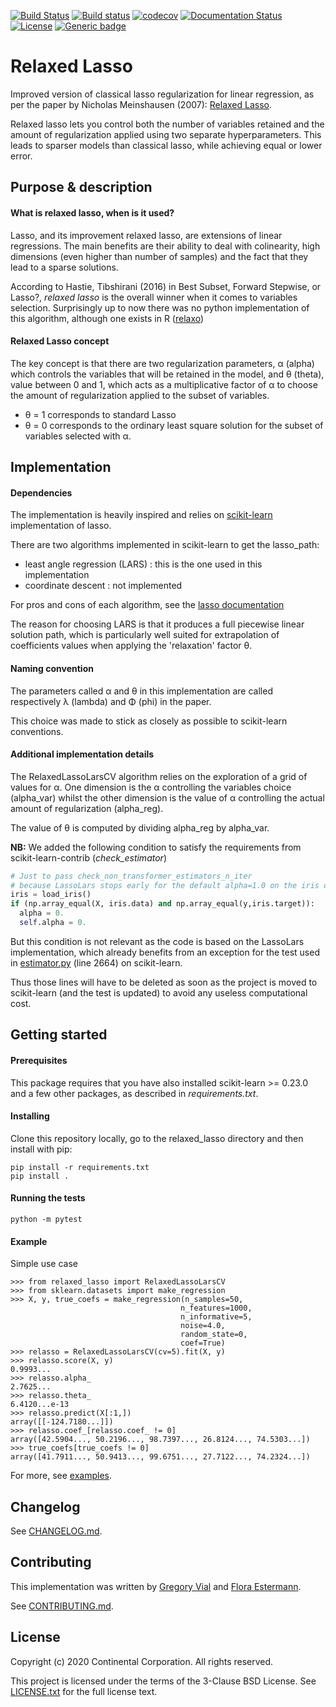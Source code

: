 [![Build Status](https://travis-ci.com/Flop-py/relaxed_lasso.svg?branch=master)](https://travis-ci.com/Flop-py/relaxed_lasso)
[![Build status](https://ci.appveyor.com/api/projects/status/5md8xfaoj1a59267/branch/master?svg=true)](https://ci.appveyor.com/project/Flop-py/relaxed-lasso2/branch/master)
[![codecov](https://codecov.io/gh/Flop-py/relaxed_lasso2/branch/master/graph/badge.svg)](https://codecov.io/gh/Flop-py/relaxed_lasso2)
[![Documentation Status](https://readthedocs.org/projects/relaxed-lasso2/badge/?version=latest)](https://relaxed-lasso2.readthedocs.io/en/latest/?badge=latest)
[![License](https://img.shields.io/badge/License-BSD%203--Clause-blue.svg)](https://opensource.org/licenses/BSD-3-Clause)
[![Generic badge](https://img.shields.io/badge/Version-1.0.0-orange.svg)](CHANGELOG.md)

# Relaxed Lasso

Improved version of classical lasso regularization for linear regression, as
per the paper by Nicholas Meinshausen (2007): [Relaxed Lasso](https://stat.ethz.ch/~nicolai/relaxo.pdf).

Relaxed lasso lets you control both the number of variables retained and the 
amount of regularization applied using two separate hyperparameters. This 
leads to sparser models than classical lasso, while achieving equal or lower
error.

## Purpose & description

#### What is relaxed lasso, when is it used?

Lasso, and its improvement relaxed lasso, are extensions of linear regressions.
The main benefits are their ability to deal with colinearity, high dimensions
(even higher than number of samples) and the fact that they lead to a sparse
solutions.

According to Hastie, Tibshirani (2016) in Best Subset, Forward Stepwise, or
Lasso?, _relaxed lasso_ is the overall winner when it comes to variables
selection. Surprisingly up to now there was no python implementation of this
algorithm, although one exists in R
([relaxo](https://cran.r-project.org/web/packages/relaxo/index.html))

#### Relaxed Lasso concept

The key concept is that there are two regularization parameters, α (alpha) which
controls the variables that will be retained in the model, and θ (theta), value
between 0 and 1, which acts as a multiplicative factor of α to choose the
amount of regularization applied to the subset of variables.
* θ = 1 corresponds to standard Lasso
* θ = 0 corresponds to the ordinary least square solution for the subset of
variables selected with α.

## Implementation

#### Dependencies
The implementation is heavily inspired and relies on [scikit-learn](http://scikit-learn.org/)
implementation of lasso.

There are two algorithms implemented in scikit-learn to get the lasso_path:
* least angle regression (LARS) : this is the one used in this implementation
* coordinate descent : not implemented

For pros and cons of each algorithm, see the [lasso documentation](https://scikit-learn.org/stable/modules/linear_model.html#least-angle-regression)

The reason for choosing LARS is that it produces a full piecewise linear
solution path, which is particularly well suited for extrapolation of
coefficients values when applying the 'relaxation' factor θ.

#### Naming convention
The parameters called α and θ in this implementation are called
respectively λ (lambda) and Φ (phi) in the paper.

This choice was made to stick as closely as possible to scikit-learn
conventions.

#### Additional implementation details
The RelaxedLassoLarsCV algorithm relies on the exploration of a grid of
values for α. One dimension is the α controlling the variables choice
(alpha_var) whilst the other dimension is the value of α controlling
the actual amount of regularization (alpha_reg).

The value of θ is computed by dividing alpha_reg by alpha_var.

__NB:__ We added the following condition to satisfy the requirements from
        scikit-learn-contrib (_check_estimator_)

```python
# Just to pass check_non_transformer_estimators_n_iter
# because LassoLars stops early for the default alpha=1.0 on the iris dataset.
iris = load_iris()
if (np.array_equal(X, iris.data) and np.array_equal(y,iris.target)):
  alpha = 0.
  self.alpha = 0.
```

But this condition is not relevant as the code is based on the LassoLars
implementation, which already benefits from an exception for the test used in
[estimator.py](https://github.com/scikit-learn/scikit-learn/blob/master/sklearn/utils/estimator_checks.py)
(line 2664) on scikit-learn.

Thus those lines will have to be deleted as soon as the project is moved to scikit-learn
(and the test is updated) to avoid any useless computational cost.

## Getting started
#### Prerequisites

This package requires that you have also installed scikit-learn >= 0.23.0 and a few other
packages, as described in _requirements.txt_.

#### Installing

Clone this repository locally, go to the relaxed_lasso directory and then
install with pip:

```
pip install -r requirements.txt
pip install .
```

#### Running the tests

```
python -m pytest
```

#### Example

Simple use case
```
>>> from relaxed_lasso import RelaxedLassoLarsCV
>>> from sklearn.datasets import make_regression
>>> X, y, true_coefs = make_regression(n_samples=50,
                                      n_features=1000,
                                      n_informative=5,
                                      noise=4.0,
                                      random_state=0,
                                      coef=True)
>>> relasso = RelaxedLassoLarsCV(cv=5).fit(X, y)
>>> relasso.score(X, y)
0.9993...
>>> relasso.alpha_
2.7625...
>>> relasso.theta_
6.4120...e-13
>>> relasso.predict(X[:1,])
array([[-124.7180...]])
>>> relasso.coef_[relasso.coef_ != 0]
array([42.5904..., 50.2196..., 98.7397..., 26.8124..., 74.5303...])
>>> true_coefs[true_coefs != 0]
array([41.7911..., 50.9413..., 99.6751..., 27.7122..., 74.2324...])
```
For more, see [examples](./examples).

## Changelog
See [CHANGELOG.md](./CHANGELOG.md).

## Contributing
This implementation was written by [Gregory Vial](mailto:gregory.vial@continental.com) and [Flora Estermann](mailto:flora.estermann@continental.com).

See [CONTRIBUTING.md](./CONTRIBUTING.md). 

## License
Copyright (c) 2020 Continental Corporation. All rights reserved.

This project is licensed under the terms of the 3-Clause BSD License.
See [LICENSE.txt](./LICENSE.txt) for the full license text.

